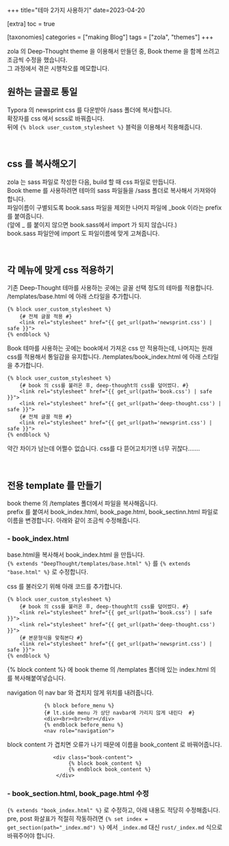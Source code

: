 +++
title="테마 2가지 사용하기"
date=2023-04-20

[extra]
toc = true

[taxonomies]
categories = ["making Blog"]
tags = ["zola", "themes"]
+++

zola 의 Deep-Thought theme 을 이용해서 만들던 중, Book theme 을 함께 쓰려고 조금씩 수정을 했습니다.  
그 과정에서 겪은 시행착오를 메모합니다.  

<!-- more -->

## 원하는 글꼴로 통일
Typora 의 newsprint css 를 다운받아 /sass 폴더에 복사합니다.  
확장자를 css 에서 scss로 바꿔줍니다.  
뒤에 `{% block user_custom_stylesheet %}` 블럭을 이용해서 적용해줍니다.

<br/>

## css 를 복사해오기
zola 는 sass 파일로 작성한 다음, build 할 때 css 파일로 만듭니다.  
Book theme 를 사용하려면 테마의 sass 파일들을 /sass 폴더로 복사해서 가져와야 합니다.  
파일이름이 구별되도록 book.sass 파일을 제외한 나머지 파일에 _book 이라는 prefix를 붙여줍니다.  
(앞에 _ 를 붙이지 않으면 book.sass에서 import 가 되지 않습니다.)  
book.sass 파일안에 import 도 파일이름에 맞게 고쳐줍니다.  

<br/>

## 각 메뉴에 맞게 css 적용하기
기존 Deep-Thought 테마를 사용하는 곳에는 글꼴 선택 정도의 테마를 적용합니다.
/templates/base.html 에 아래 스타일을 추가합니다.  
```jinja2
{% block user_custom_stylesheet %}
    {# 전체 글꼴 적용 #}
    <link rel="stylesheet" href="{{ get_url(path='newsprint.css') | safe }}">
{% endblock %}
```
  
Book 테마를 사용하는 곳에는 book에서 가져온 css 만 적용하는데, 나머지는 원래 css를 적용해서 통일감을 유지합니다.
/templates/book_index.html 에 아래 스타일을 추가합니다.  
```jinja2
{% block user_custom_stylesheet %}
    {# book 의 css를 불러온 후, deep-thought의 css를 덮어썼다. #}
    <link rel="stylesheet" href="{{ get_url(path='book.css') | safe }}">
    <link rel="stylesheet" href="{{ get_url(path='deep-thought.css') | safe }}">
    {# 전체 글꼴 적용 #}
    <link rel="stylesheet" href="{{ get_url(path='newsprint.css') | safe }}">
{% endblock %}
```
  
약간 차이가 남는데 어쩔수 없습니다. css를 다 뜯어고치기엔 너무 귀찮다.......

<br/>

## 전용 template 를 만들기
book theme 의 /templates 폴더에서 파일을 복사해옵니다.  
prefix 를 붙여서 book_index.html, book_page.html, book_sectinn.html 파일로 이름을 변경합니다.
아래와 같이 조금씩 수정해줍니다.

### - book_index.html
base.html을 복사해서 book_index.html 을 만듭니다.  
`{% extends "DeepThought/templates/base.html" %}` 를 `{% extends "base.html" %}` 로 수정합니다.

css 를 불러오기 위해 아래 코드를 추가합니다.  
```jinja2
{% block user_custom_stylesheet %}
    {# book 의 css를 불러온 후, deep-thought의 css를 덮어썼다. #}
    <link rel="stylesheet" href="{{ get_url(path='book.css') | safe }}">
    <link rel="stylesheet" href="{{ get_url(path='deep-thought.css') }}">
    {# 본문형식을 맞춰본다 #}
    <link rel="stylesheet" href="{{ get_url(path='newsprint.css') | safe }}">
{% endblock %}
```
  
{% block content %} 에 book theme 의 /templates 폴더애 있는 index.html 의 <body> 를 복사해붙여넣습니다.  

navigation 이 nav bar 와 겹치지 않게 위치를 내려줍니다.
```jinja2
            {% block before_menu %}
            {# lt.side menu 가 상단 navbar에 가리지 않게 내린다  #}
            <div><br><br><br></div>
            {% endblock before_menu %}
            <nav role="navigation">
```
  
block content 가 겹치면 오류가 나기 때문에 이름을 book_content 로 바꿔어줍니다.
```jinja2
               <div class="book-content">
                    {% block book_content %}
                    {% endblock book_content %}
                </div>
```
  

### - book_section.html, book_page.html 수정
`{% extends "book_index.html" %}` 로 수정하고, 아래 내용도 적당히 수정해줍니다.  
pre, post 화살표가 적절히 작동하려면 `{% set index = get_section(path="_index.md") %}` 에서 `_index.md` 대신 `rust/_index.md` 식으로 바꿔주어야 합니다.  


